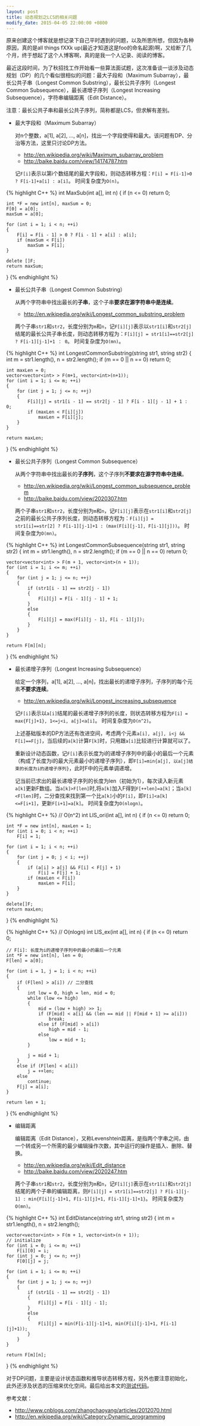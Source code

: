 ```yaml
---
layout: post
title: 动态规划之LCS的相关问题
modify_date: 2015-04-05 22:00:00 +0800
---
```


原来创建这个博客就是想记录下自己平时遇到的问题，以及所思所想，但因为各种原因，真的是all things fXXk up(最近才知道这是foo的命名起源)啊，又给断了几个月，终于想起了这个人博客啊，真的是我一个人记录、阅读的博客。

最近这段时间，为了秋招找工作开始看一些算法面试题，这次准备谈一谈涉及动态规划（DP）的几个看似很相似的问题：最大子段和（Maximum Subarray），最长公共子串（Longest Common Substring），最长公共子序列（Longest Common Subsequence），最长递增子序列（Longest Increasing Subsequence），字符串编辑距离（Edit Distance）。

注意：最长公共子串和最长公共子序列，简称都是LCS，但求解有差别。

* 最大字段和（Maximum Subarray）

  对n个整数，a[1], a[2], ..., a[n]，找出一个字段使得和最大。该问题有DP、分治等方法，这里只讨论DP方法。

  * http://en.wikipedia.org/wiki/Maximum_subarray_problem
  * http://baike.baidu.com/view/14174787.htm

  记`F[i]`表示以第i个数结尾的最大字段和，则动态转移方程：`F[i] = F[i-1]>0 ? F[i-1]+a[i] : a[i]`。
  时间复杂度为`O(n)`。

{% highlight C++ %}
int MaxSub(int a[], int n)
{ 
  	if (n <= 0)
		return 0;

	int *F = new int[n], maxSum = 0;
	F[0] = a[0];
	maxSum = a[0];

	for (int i = 1; i < n; ++i)
	{
		F[i] = F[i - 1] > 0 ? F[i - 1] + a[i] : a[i];
		if (maxSum < F[i])
			maxSum = F[i];
	}

	delete []F;
	return maxSum;
}
{% endhighlight %}

* 最长公共子串（Longest Common Substring）

  从两个字符串中找出最长的**子串**，这个子串**要求在源字符串中是连续**。

  * http://en.wikipedia.org/wiki/Longest_common_substring_problem

  两个子串`str1`和`str2`，长度分别为`m`和`n`，记`F[i][j]`表示以`str1[i]`和`str2[j]`结尾的最长公共子串长度，则动态转移方程为：`F[i][j] = str1[i]==str2[j] ? F[i-1][j-1]+1 ： 0`。
  时间复杂度为`O(mn)`。

{% highlight C++ %}
int LongestCommonSubstring(string str1, string str2)
{
	int m = str1.length(), n = str2.length();
	if (m == 0 || n == 0)
		return 0;

	int maxLen = 0;
	vector<vector<int> > F(m+1, vector<int>(n+1));
	for (int i = 1; i <= m; ++i)
	{
		for (int j = 1; j <= n; ++j)
		{
			F[i][j] = str1[i - 1] == str2[j - 1] ? F[i - 1][j - 1] + 1 : 0;
			if (maxLen < F[i][j])
				maxLen = F[i][j];
		}
	}

	return maxLen;
}
{% endhighlight %}

* 最长公共子序列（Longest Common Subsequence）
	
  从两个字符串中找出最长的**子序列**，这个子序列**不要求在源字符串中连续**。

  * http://en.wikipedia.org/wiki/Longest_common_subsequence_problem
  * http://baike.baidu.com/view/2020307.htm

  两个子串`str1`和`str2`，长度分别为`m`和`n`，记`F[i][j]`表示在`str1[i]`和`str2[j]`之前的最长公共子序列长度，则动态转移方程为：`F[i][j] = str1[i]==str[2] ? F[i-1][j-1]+1 : (max(F[i][j-1], F[i-1][j]))`。
  时间复杂度为`O(mn)`。

{% highlight C++ %}
int LongestCommonSubsequence(string str1, string str2)
{
	int m = str1.length(), n = str2.length();
	if (m == 0 || n == 0)
		return 0;

	vector<vector<int> > F(m + 1, vector<int>(n + 1));
	for (int i = 1; i <= m; ++i)
	{
		for (int j = 1; j <= n; ++j)
		{
			if (str1[i - 1] == str2[j - 1])
			{
				F[i][j] = F[i - 1][j - 1] + 1;
			}
			else
			{
				F[i][j] = max(F[i][j - 1], F[i - 1][j]);
			}
		}
	}

	return F[m][n];
}
{% endhighlight %}

* 最长递增子序列（Longest Increasing Subsequence）

  给定一个序列，a[1], a[2], ..., a[n]，找出最长的递增子序列，子序列的每个元素**不要求连续**。
	
  * http://en.wikipedia.org/wiki/Longest_increasing_subsequence
	
  记`F[i]`表示以`a[i]`结尾的最长递增子序列的长度，则状态转移方程为`F[i] = max{F[j]+1}, 1<=j<i, a[j]<a[i]`。
  时间复杂度为`O(n^2)`。
	
  上述基础版本的DP方法还有改进空间，考虑两个元素`a[i], a[j], i<j && F[i]==F[j]`，当后续的`a[k]`计算`F[k]`时，只用跟`a[i]`比较进行计算就可以了。

  重新设计动态函数，记`F[i]`表示长度为i的递增子序列中的最小的最后一个元素（构成了长度为i的最大元素最小的递增子序列），即`F[i]=min{a[j], 以a[j]结束的长度为i的递增子序列}`，此时F中的元素单调递增。

  记当前已求出的最长递增子序列的长度为len（初始为1），每次读入新元素`a[k]`更新F数组。当`a[k]>F[len]`时,将`a[k]`加入F得到`F[++len]=a[k]`；当`a[k]<F[len]`时，二分查找来找到第一个比`a[k]`小的`F[i]`，即`F[i]<a[k]<=F[i+1]`，更新`F[i+1]=a[k]`。
  时间复杂度为`O(nlogn)`。

{% highlight C++ %}
// O(n^2)
int LIS_ori(int a[], int n)
{
	if (n <= 0)
		return 0;

	int *F = new int[n], maxLen = 1;
	for (int i = 0; i < n; ++i)
		F[i] = 1;

	for (int i = 1; i < n; ++i)
	{
		for (int j = 0; j < i; ++j)
		{
			if (a[i] > a[j] && F[i] < F[j] + 1)
				F[i] = F[j] + 1;
			if (maxLen < F[i])
				maxLen = F[i];
		}
	}

	delete[]F;
	return maxLen;
}
{% endhighlight %}

{% highlight C++ %}
// O(nlogn)
int LIS_ex(int a[], int n)
{
	if (n <= 0)
		return 0;

	// F[i]: 长度为i的递增子序列中的最小的最后一个元素
	int *F = new int[n], len = 0;
	F[len] = a[0];

	for (int i = 1, j = 1; i < n; ++i)
	{
		if (F[len] > a[i]) // 二分查找
		{
			int low = 0, high = len, mid = 0;
			while (low <= high)
			{
				mid = (low + high) >> 1;
				if (F[mid] < a[i] && (len == mid || F[mid + 1] >= a[i]))
					break;
				else if (F[mid] > a[i])
					high = mid - 1;
				else
					low = mid + 1;
			}
			
			j = mid + 1;
		}
		else if (F[len] < a[i])
			j = ++len;
		else
			continue;
		F[j] = a[i];
	}

	return len + 1;
}
{% endhighlight %}

* 编辑距离
	
  编辑距离（Edit Distance），又称Levenshtein距离，是指两个字串之间，由一个转成另一个所需的最少编辑操作次数，其中运行的操作是插入、删除、替换。

  * http://en.wikipedia.org/wiki/Edit_distance
  * http://baike.baidu.com/view/2020247.htm
	
  两个子串`str1`和`str2`，长度分别为`m`和`n`，记`F[i][j]`表示在`str1[i]`和`str2[j]`结尾的两个子串的编辑距离，则`F[i][j] = str1[i]==str2[j] ? F[i-1][j-1] : min{F[i][j-1]+1, F[i-1][j]+1, F[i-1][j-1]+1}`。
  时间复杂度为`O(mn)`。

{% highlight C++ %}
int EditDistance(string str1, string str2)
{
	int m = str1.length(), n = str2.length();

	vector<vector<int> > F(m + 1, vector<int>(n + 1));
	// initialize
	for (int i = 0; i <= m; ++i)
		F[i][0] = i;
	for (int j = 0; j <= n; ++j)
		F[0][j] = j;

	for (int i = 1; i <= m; ++i)
	{
		for (int j = 1; j <= n; ++j)
		{
			if (str1[i - 1] == str2[j - 1])
			{
				F[i][j] = F[i - 1][j - 1];
			}
			else
			{
				F[i][j] = min(F[i-1][j-1]+1, min(F[i][j-1]+1, F[i-1][j]+1));
			}
		}
	}

	return F[m][n];
}
{% endhighlight %}

对于DP问题，主要是设计状态函数和推导状态转移方程，另外也要注意初始化，此外还涉及状态的压缩来优化空间。最后给出本文的[测试代码]({{site.url}}/assets/code/DP_LCS.cpp)。

参考文献：

  * http://www.cnblogs.com/zhangchaoyang/articles/2012070.html
  * http://en.wikipedia.org/wiki/Category:Dynamic_programming

